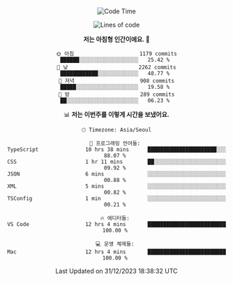 <div align="center">

<br />

 <!--START_SECTION:waka-->
![Code Time](http://img.shields.io/badge/Code%20Time-1%2C867%20hrs%2013%20mins-blue)

![Lines of code](https://img.shields.io/badge/%EC%A0%80%EB%8A%94%20%EC%97%AC%ED%83%9C%EA%B9%8C%EC%A7%80%20-3.2%20million%20%EC%A4%84%EC%9D%98%20%EC%BD%94%EB%93%9C%EB%A5%BC%20%EC%9E%91%EC%84%B1%ED%96%88%EC%96%B4%EC%9A%94.-blue)

**저는 아침형 인간이에요. 🐤** 

```text
🌞 아침                     1179 commits        ██████░░░░░░░░░░░░░░░░░░░   25.42 % 
🌆 낮　                     2262 commits        ████████████░░░░░░░░░░░░░   48.77 % 
🌃 저녁                     908 commits         █████░░░░░░░░░░░░░░░░░░░░   19.58 % 
🌙 밤　                     289 commits         ██░░░░░░░░░░░░░░░░░░░░░░░   06.23 % 
```


📊 **저는 이번주를 이렇게 시간을 보냈어요.** 

```text
🕑︎ Timezone: Asia/Seoul

💬 프로그래밍 언어들: 
TypeScript               10 hrs 38 mins      ██████████████████████░░░   88.07 % 
CSS                      1 hr 11 mins        ██░░░░░░░░░░░░░░░░░░░░░░░   09.92 % 
JSON                     6 mins              ░░░░░░░░░░░░░░░░░░░░░░░░░   00.88 % 
XML                      5 mins              ░░░░░░░░░░░░░░░░░░░░░░░░░   00.82 % 
TSConfig                 1 min               ░░░░░░░░░░░░░░░░░░░░░░░░░   00.21 % 

🔥 에디터들: 
VS Code                  12 hrs 4 mins       █████████████████████████   100.00 % 

💻 운영 체제들: 
Mac                      12 hrs 4 mins       █████████████████████████   100.00 % 
```


 Last Updated on 31/12/2023 18:38:32 UTC
<!--END_SECTION:waka-->

</div>
